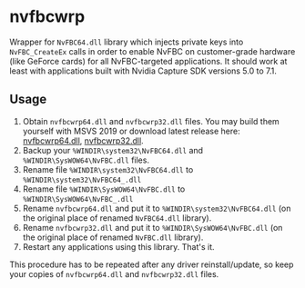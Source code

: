 nvfbcwrp
========

Wrapper for `NvFBC64.dll` library which injects private keys into `NvFBC_CreateEx` calls in order to enable NvFBC on customer-grade hardware (like GeForce cards) for all NvFBC-targeted applications. It should work at least with applications built with Nvidia Capture SDK versions 5.0 to 7.1.

## Usage

1. Obtain `nvfbcwrp64.dll` and `nvfbcwrp32.dll` files. You may build them yourself with MSVS 2019 or download latest release here: [nvfbcwrp64.dll](https://gist.github.com/Snawoot/2d78c569b5ffb29080cf9bfca401adfa/raw/166c5e10f8301000c171d5f59cc2ae0b551cd1b3/nvfbcwrp64.dll), [nvfbcwrp32.dll](https://gist.github.com/Snawoot/2d78c569b5ffb29080cf9bfca401adfa/raw/166c5e10f8301000c171d5f59cc2ae0b551cd1b3/nvfbcwrp32.dll).
2. Backup your `%WINDIR\system32\NvFBC64.dll` and `%WINDIR\SysWOW64\NvFBC.dll` files.
3. Rename file `%WINDIR\system32\NvFBC64.dll` to `%WINDIR\system32\NvFBC64_.dll`
4. Rename file `%WINDIR\SysWOW64\NvFBC.dll` to `%WINDIR\SysWOW64\NvFBC_.dll`
5. Rename `nvfbcwrp64.dll` and put it to `%WINDIR\system32\NvFBC64.dll` (on the original place of renamed `NvFBC64.dll` library).
6. Rename `nvfbcwrp32.dll` and put it to `%WINDIR\SysWOW64\NvFBC.dll` (on the original place of renamed `NvFBC.dll` library).
7. Restart any applications using this library. That's it.

This procedure has to be repeated after any driver reinstall/update, so keep your copies of `nvfbcwrp64.dll` and `nvfbcwrp32.dll` files.
